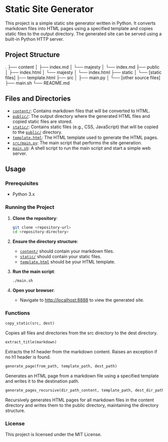 # Static Site Generator

This project is a simple static site generator written in Python. It converts markdown files into HTML pages using a specified template and copies static files to the output directory. The generated site can be served using a built-in Python HTTP server.

## Project Structure

. ├── content │ ├── index.md │ └── majesty │ └── index.md ├── public │ ├── index.html │ └── majesty │ └── index.html ├── static │ └── [static files] ├── template.html ├── src │ ├── main.py │ └── [other source files] ├── main.sh └── README.md

## Files and Directories

- [`content/`](command:_github.copilot.openRelativePath?%5B%7B%22scheme%22%3A%22file%22%2C%22authority%22%3A%22%22%2C%22path%22%3A%22%2FUsers%2Fdimitrislivanas%2Frepos%2Fworkspace%2Fgithub.com%2FdimitrisLivanas%2Fstatic_site_generator%2Fcontent%2F%22%2C%22query%22%3A%22%22%2C%22fragment%22%3A%22%22%7D%2C%227260b9d7-b468-47d9-a7ba-74ea679f345f%22%5D "/Users/dimitrislivanas/repos/workspace/github.com/dimitrisLivanas/static_site_generator/content/"): Contains markdown files that will be converted to HTML.
- [`public/`](command:_github.copilot.openRelativePath?%5B%7B%22scheme%22%3A%22file%22%2C%22authority%22%3A%22%22%2C%22path%22%3A%22%2FUsers%2Fdimitrislivanas%2Frepos%2Fworkspace%2Fgithub.com%2FdimitrisLivanas%2Fstatic_site_generator%2Fpublic%2F%22%2C%22query%22%3A%22%22%2C%22fragment%22%3A%22%22%7D%2C%227260b9d7-b468-47d9-a7ba-74ea679f345f%22%5D "/Users/dimitrislivanas/repos/workspace/github.com/dimitrisLivanas/static_site_generator/public/"): The output directory where the generated HTML files and copied static files are stored.
- [`static/`](command:_github.copilot.openRelativePath?%5B%7B%22scheme%22%3A%22file%22%2C%22authority%22%3A%22%22%2C%22path%22%3A%22%2FUsers%2Fdimitrislivanas%2Frepos%2Fworkspace%2Fgithub.com%2FdimitrisLivanas%2Fstatic_site_generator%2Fstatic%2F%22%2C%22query%22%3A%22%22%2C%22fragment%22%3A%22%22%7D%2C%227260b9d7-b468-47d9-a7ba-74ea679f345f%22%5D "/Users/dimitrislivanas/repos/workspace/github.com/dimitrisLivanas/static_site_generator/static/"): Contains static files (e.g., CSS, JavaScript) that will be copied to the [`public/`](command:_github.copilot.openRelativePath?%5B%7B%22scheme%22%3A%22file%22%2C%22authority%22%3A%22%22%2C%22path%22%3A%22%2FUsers%2Fdimitrislivanas%2Frepos%2Fworkspace%2Fgithub.com%2FdimitrisLivanas%2Fstatic_site_generator%2Fpublic%2F%22%2C%22query%22%3A%22%22%2C%22fragment%22%3A%22%22%7D%2C%227260b9d7-b468-47d9-a7ba-74ea679f345f%22%5D "/Users/dimitrislivanas/repos/workspace/github.com/dimitrisLivanas/static_site_generator/public/") directory.
- [`template.html`](command:_github.copilot.openRelativePath?%5B%7B%22scheme%22%3A%22file%22%2C%22authority%22%3A%22%22%2C%22path%22%3A%22%2FUsers%2Fdimitrislivanas%2Frepos%2Fworkspace%2Fgithub.com%2FdimitrisLivanas%2Fstatic_site_generator%2Ftemplate.html%22%2C%22query%22%3A%22%22%2C%22fragment%22%3A%22%22%7D%2C%227260b9d7-b468-47d9-a7ba-74ea679f345f%22%5D "/Users/dimitrislivanas/repos/workspace/github.com/dimitrisLivanas/static_site_generator/template.html"): The HTML template used to generate the HTML pages.
- [`src/main.py`](command:_github.copilot.openRelativePath?%5B%7B%22scheme%22%3A%22file%22%2C%22authority%22%3A%22%22%2C%22path%22%3A%22%2FUsers%2Fdimitrislivanas%2Frepos%2Fworkspace%2Fgithub.com%2FdimitrisLivanas%2Fstatic_site_generator%2Fsrc%2Fmain.py%22%2C%22query%22%3A%22%22%2C%22fragment%22%3A%22%22%7D%2C%227260b9d7-b468-47d9-a7ba-74ea679f345f%22%5D "/Users/dimitrislivanas/repos/workspace/github.com/dimitrisLivanas/static_site_generator/src/main.py"): The main script that performs the site generation.
- [`main.sh`](command:_github.copilot.openRelativePath?%5B%7B%22scheme%22%3A%22file%22%2C%22authority%22%3A%22%22%2C%22path%22%3A%22%2FUsers%2Fdimitrislivanas%2Frepos%2Fworkspace%2Fgithub.com%2FdimitrisLivanas%2Fstatic_site_generator%2Fmain.sh%22%2C%22query%22%3A%22%22%2C%22fragment%22%3A%22%22%7D%2C%227260b9d7-b468-47d9-a7ba-74ea679f345f%22%5D "/Users/dimitrislivanas/repos/workspace/github.com/dimitrisLivanas/static_site_generator/main.sh"): A shell script to run the main script and start a simple web server.

## Usage

### Prerequisites

- Python 3.x

### Running the Project

1. **Clone the repository**:
    ```sh
    git clone <repository-url>
    cd <repository-directory>
    ```

2. **Ensure the directory structure**:
    - [`content/`](command:_github.copilot.openRelativePath?%5B%7B%22scheme%22%3A%22file%22%2C%22authority%22%3A%22%22%2C%22path%22%3A%22%2FUsers%2Fdimitrislivanas%2Frepos%2Fworkspace%2Fgithub.com%2FdimitrisLivanas%2Fstatic_site_generator%2Fcontent%2F%22%2C%22query%22%3A%22%22%2C%22fragment%22%3A%22%22%7D%2C%227260b9d7-b468-47d9-a7ba-74ea679f345f%22%5D "/Users/dimitrislivanas/repos/workspace/github.com/dimitrisLivanas/static_site_generator/content/") should contain your markdown files.
    - [`static/`](command:_github.copilot.openRelativePath?%5B%7B%22scheme%22%3A%22file%22%2C%22authority%22%3A%22%22%2C%22path%22%3A%22%2FUsers%2Fdimitrislivanas%2Frepos%2Fworkspace%2Fgithub.com%2FdimitrisLivanas%2Fstatic_site_generator%2Fstatic%2F%22%2C%22query%22%3A%22%22%2C%22fragment%22%3A%22%22%7D%2C%227260b9d7-b468-47d9-a7ba-74ea679f345f%22%5D "/Users/dimitrislivanas/repos/workspace/github.com/dimitrisLivanas/static_site_generator/static/") should contain your static files.
    - [`template.html`](command:_github.copilot.openRelativePath?%5B%7B%22scheme%22%3A%22file%22%2C%22authority%22%3A%22%22%2C%22path%22%3A%22%2FUsers%2Fdimitrislivanas%2Frepos%2Fworkspace%2Fgithub.com%2FdimitrisLivanas%2Fstatic_site_generator%2Ftemplate.html%22%2C%22query%22%3A%22%22%2C%22fragment%22%3A%22%22%7D%2C%227260b9d7-b468-47d9-a7ba-74ea679f345f%22%5D "/Users/dimitrislivanas/repos/workspace/github.com/dimitrisLivanas/static_site_generator/template.html") should be your HTML template.

3. **Run the main script**:
    ```sh
    ./main.sh
    ```

4. **Open your browser**:
    - Navigate to [http://localhost:8888](http://localhost:8888) to view the generated site.


### Functions
``` py
copy_static(src, dest)
```
Copies all files and directories from the src directory to the dest directory.

```py
extract_title(markdown)
```
Extracts the h1 header from the markdown content. Raises an exception if no h1 header is found.

```py
generate_page(from_path, template_path, dest_path)
```
Generates an HTML page from a markdown file using a specified template and writes it to the destination path.

```py
generate_pages_recursive(dir_path_content, template_path, dest_dir_path)
```
Recursively generates HTML pages for all markdown files in the content directory and writes them to the public directory, maintaining the directory structure.

### License
This project is licensed under the MIT License.
